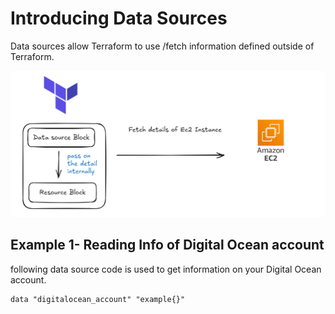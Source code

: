 # Introducing Data Sources
Data sources allow Terraform to use /fetch information defined outside of Terraform.

![MY Image](images/Data_source_1.png)

## Example 1- Reading Info of Digital Ocean account
following data source code is used to get information on your Digital Ocean account.

```
data "digitalocean_account" "example{}"

```
